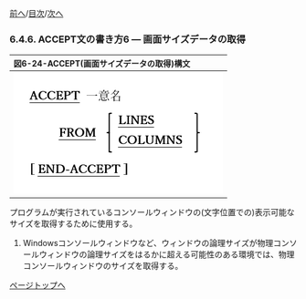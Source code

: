 <!--navi start1-->
[前へ](6-4-5.md)/[目次](https://opensourcecobol.github.io/markdown/TOC.html)/[次へ](6-4-7.md)
<!--navi end1-->
### 6.4.6. ACCEPT文の書き方6 ― 画面サイズデータの取得

|図6-24-ACCEPT(画面サイズデータの取得)構文|
|:--|
|![alt text](Image/6-24.png)|

プログラムが実行されているコンソールウィンドウの(文字位置での)表示可能なサイズを取得するために使用する。

1. Windowsコンソールウィンドウなど、ウィンドウの論理サイズが物理コンソールウィンドウの論理サイズをはるかに超える可能性のある環境では、物理コンソールウィンドウのサイズを取得する。

<!--navi start2-->

[ページトップへ](6-4-6.md)
<!--navi end2-->
